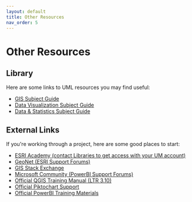 ```yaml
---
layout: default
title: Other Resources
nav_order: 5
---
```

# Other Resources
## Library 
Here are some links to UML resources you may find useful:
-  [GIS Subject Guide](https://libguides.lib.umanitoba.ca/GISResources)
-  [Data Visualization Subject Guide](https://libguides.lib.umanitoba.ca/viz)
-  [Data & Statistics Subject Guide](https://libguides.lib.umanitoba.ca/data)

## External Links
If you're working through a project, here are some good places to start:
-  [ESRI Academy (contact Libraries to get access with your UM account)](https://www.esri.com/training/)  
-  [GeoNet (ESRI Support Forums)](https://community.esri.com/)
-  [GIS Stack Exchange](https://gis.stackexchange.com/)
-  [Microsoft Community (PowerBI Support Forums)](https://community.powerbi.com/t5/Get-Help-with-Power-BI/ct-p/PBI_GetHelp)
-  [Official QGIS Training Manual (LTR 3.10)](https://docs.qgis.org/3.10/en/docs/training_manual/)  
-  [Official Piktochart Support](https://support.piktochart.com/article/20-infographic)  
-  [Official PowerBI Training Materials](https://docs.microsoft.com/en-us/power-bi/fundamentals/)  




